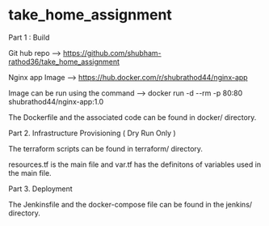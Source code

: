 # take_home_assignment

Part 1 : Build

Git hub repo --> https://github.com/shubham-rathod36/take_home_assignment

Nginx app Image --> https://hub.docker.com/r/shubrathod44/nginx-app

Image can be run using the command --> docker run -d --rm -p 80:80 shubrathod44/nginx-app:1.0

The Dockerfile and the associated code can be found in docker/ directory.

Part 2. Infrastructure Provisioning ( Dry Run Only )

The terraform scripts can be found in terraform/ directory.

resources.tf is the main file and var.tf has the definitons of variables used in the main file.

Part 3. Deployment

The Jenkinsfile and the docker-compose file can be found in the jenkins/ directory.

